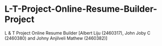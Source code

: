 # L-T-Project-Online-Resume-Builder-Project
L &amp; T Project Online Resume Builder [Albert Liju (2460317), John Joby C (2460380) and Johny Anjilveli Mathew (2460382)]
